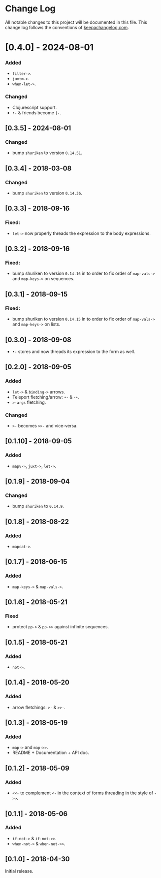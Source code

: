 # Change Log
All notable changes to this project will be documented in this file. This change log follows the conventions of [keepachangelog.com](http://keepachangelog.com/).

# [0.4.0] - 2024-08-01
### Added
- `filter->`.
- `juxtm->`.
- `when-let->`.
### Changed
- Clojurescript support.
- `•-` & friends become `|-`.

## [0.3.5] - 2024-08-01
### Changed
- bump `shuriken` to version `0.14.51`.

## [0.3.4] - 2018-03-08
### Changed
- bump `shuriken` to version `0.14.36`.

## [0.3.3] - 2018-09-16
### Fixed:
- `let->` now properly threads the expression to the body expressions.

## [0.3.2] - 2018-09-16
### Fixed:
- bump shuriken to version `0.14.16` in to order to fix order of
  `map-vals->` and `map-keys->` on sequences.

## [0.3.1] - 2018-09-15
### Fixed:
- bump shuriken to version `0.14.15` in to order to fix order of
  `map-vals->` and `map-keys->` on lists.

## [0.3.0] - 2018-09-08
- `•-` stores and now threads its expression to the form as well.

## [0.2.0] - 2018-09-05
### Added
- `let->` & `binding->` arrows.
- Teleport fletching/arrow: `•-` & `-•`.
- `>-args` fletching.

### Changed
- `>-` becomes `>>-` and vice-versa.

## [0.1.10] - 2018-09-05
### Added
- `mapv->`, `juxt->`, `let->`.

## [0.1.9] - 2018-09-04
### Changed
- bump `shuriken` to `0.14.9`.

## [0.1.8] - 2018-08-22
### Added
- `mapcat->`.

## [0.1.7] - 2018-06-15
### Added
- `map-keys->` & `map-vals->`.

## [0.1.6] - 2018-05-21
### Fixed
- protect `pp->` & `pp->>` against infinite sequences.

## [0.1.5] - 2018-05-21
### Added
- `not->`.

## [0.1.4] - 2018-05-20
### Added
- arrow fletchings: `>-` & `>>-`.

## [0.1.3] - 2018-05-19
### Added
- `map->` and `map->>`.
- README + Documentation + API doc.

## [0.1.2] - 2018-05-09
### Added
- `<<-` to complement `<-` in the context of forms threading in the style
  of `->>`.

## [0.1.1] - 2018-05-06
### Added
- `if-not->` & `if-not->>`.
- `when-not->` & `when-not->>`.

## [0.1.0] - 2018-04-30
Initial release.

